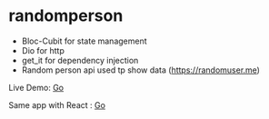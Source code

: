 # randomperson

- Bloc-Cubit for state management
- Dio for http
- get_it for dependency injection
- Random person api used tp show data (https://randomuser.me)



Live Demo: [Go](https://randomperson-flutter.netlify.app/#/)

Same app with React : [Go](https://github.com/arslanmurat06/randompersonReact) 
